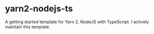 # yarn2-nodejs-ts
A getting started template for Yarn 2, NodeJS with TypeScript. I actively maintain this template.
